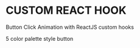 # CUSTOM REACT HOOK

Button Click Animation with ReactJS custom hooks

5 color palette style button
